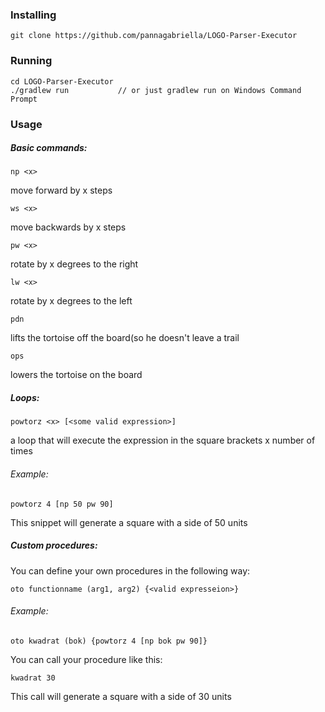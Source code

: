 ### Installing

```
git clone https://github.com/pannagabriella/LOGO-Parser-Executor
```

### Running

```
cd LOGO-Parser-Executor
./gradlew run           // or just gradlew run on Windows Command Prompt
```

### Usage

##### Basic commands:

```
np <x>
```
move forward by x steps

```
ws <x>
```
move backwards by x steps

```
pw <x>
```
rotate by x degrees to the right

```
lw <x>
```
rotate by x degrees to the left

```
pdn
```
lifts the tortoise off the board(so he doesn't leave a trail

```
ops
```
lowers the tortoise on the board

##### Loops:
```
powtorz <x> [<some valid expression>]
```
a loop that will execute the expression in the square brackets
x number of times

###### Example:
```
powtorz 4 [np 50 pw 90]
```
This snippet will generate a square with a side of 50 units

##### Custom procedures:
You can define your own procedures in the following way:
```
oto functionname (arg1, arg2) {<valid expresseion>}
```

###### Example:
```
oto kwadrat (bok) {powtorz 4 [np bok pw 90]}
```

You can call your procedure like this:
```
kwadrat 30
```
This call will generate a square with a side of 30 units